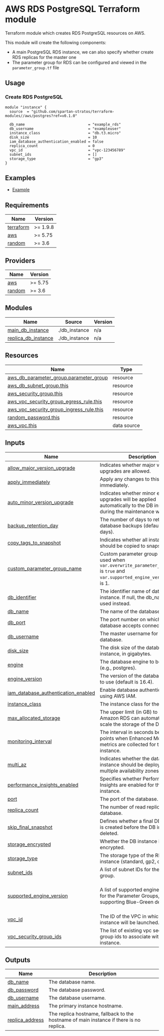 # AWS RDS PostgreSQL Terraform module

Terraform module which creates RDS PostgreSQL resources on AWS.

This module will create the following components:

- A main PostgreSQL RDS instance, we can also specify whether create RDS replicas for the master one
- The parameter group for RDS can be configured and viewed in the `parameter_group.tf` file

## Usage

### Create RDS PostgreSQL

```hcl
module "instance" {
  source  = "github.com/spartan-stratos/terraform-modules//aws/postgres?ref=v0.1.0"

  db_name                             = "example_rds"
  db_username                         = "exampleuser"
  instance_class                      = "db.t3.micro"
  disk_size                           = 10
  iam_database_authentication_enabled = false
  replica_count                       = 0
  vpc_id                              = "vpc-123456789"
  subnet_ids                          = []
  storage_type                        = "gp3"
}
```

## Examples

- [Example](./examples/complete/)

<!-- BEGIN_TF_DOCS -->
## Requirements

| Name | Version |
|------|---------|
| <a name="requirement_terraform"></a> [terraform](#requirement\_terraform) | \>= 1.9.8 |
| <a name="requirement_aws"></a> [aws](#requirement\_aws) | \>= 5.75 |
| <a name="requirement_random"></a> [random](#requirement\_random) | \>= 3.6 |

## Providers

| Name | Version |
|------|---------|
| <a name="provider_aws"></a> [aws](#provider\_aws) | \>= 5.75 |
| <a name="provider_random"></a> [random](#provider\_random) | \>= 3.6 |

## Modules

| Name | Source | Version |
|------|--------|---------|
| <a name="module_main_db_instance"></a> [main\_db\_instance](#module\_main\_db\_instance) | ./db_instance | n/a |
| <a name="module_replica_db_instance"></a> [replica\_db\_instance](#module\_replica\_db\_instance) | ./db_instance | n/a |

## Resources

| Name | Type |
|------|------|
| [aws_db_parameter_group.parameter_group](https://registry.terraform.io/providers/hashicorp/aws/latest/docs/resources/db_parameter_group) | resource |
| [aws_db_subnet_group.this](https://registry.terraform.io/providers/hashicorp/aws/latest/docs/resources/db_subnet_group) | resource |
| [aws_security_group.this](https://registry.terraform.io/providers/hashicorp/aws/latest/docs/resources/security_group) | resource |
| [aws_vpc_security_group_egress_rule.this](https://registry.terraform.io/providers/hashicorp/aws/latest/docs/resources/vpc_security_group_egress_rule) | resource |
| [aws_vpc_security_group_ingress_rule.this](https://registry.terraform.io/providers/hashicorp/aws/latest/docs/resources/vpc_security_group_ingress_rule) | resource |
| [random_password.this](https://registry.terraform.io/providers/hashicorp/random/latest/docs/resources/password) | resource |
| [aws_vpc.this](https://registry.terraform.io/providers/hashicorp/aws/latest/docs/data-sources/vpc) | data source |

## Inputs

| Name | Description                                                                                                                         | Type | Default | Required |
|------|-------------------------------------------------------------------------------------------------------------------------------------|------|---------|:--------:|
| <a name="input_allow_major_version_upgrade"></a> [allow\_major\_version\_upgrade](#input\_allow\_major\_version\_upgrade) | Indicates whether major version upgrades are allowed.                                                                               | `bool` | `true` | no |
| <a name="input_apply_immediately"></a> [apply\_immediately](#input\_apply\_immediately) | Apply any changes to this database immediately.                                                                                     | `bool` | `true` | no |
| <a name="input_auto_minor_version_upgrade"></a> [auto\_minor\_version\_upgrade](#input\_auto\_minor\_version\_upgrade) | Indicates whether minor engine upgrades will be applied automatically to the DB instance during the maintenance window.             | `bool` | `false` | no |
| <a name="input_backup_retention_day"></a> [backup\_retention\_day](#input\_backup\_retention\_day) | The number of days to retain database backups (default is 7 days).                                                                  | `number` | `7` | no |
| <a name="input_copy_tags_to_snapshot"></a> [copy\_tags\_to\_snapshot](#input\_copy\_tags\_to\_snapshot) | Indicates whether all instance tags should be copied to snapshots.                                                                  | `bool` | `true` | no |
| <a name="input_custom_parameter_group_name"></a> [custom\_parameter\_group\_name](#input\_custom\_parameter\_group\_name) | Custom parameter group name, used when `var.overwrite_parameter_group_name` is `true` and `var.supported_engine_version` size is 1. | `string` | `null` | no |
| <a name="input_db_identifier"></a> [db\_identifier](#input\_db\_identifier) | The identifier name of database instance. If null, the db\_name will be used instead.                                               | `string` | `null` | no |
| <a name="input_db_name"></a> [db\_name](#input\_db\_name) | The name of the database.                                                                                                           | `string` | n/a | yes |
| <a name="input_db_port"></a> [db\_port](#input\_db\_port) | The port number on which the database accepts connections.                                                                          | `number` | `5432` | no |
| <a name="input_db_username"></a> [db\_username](#input\_db\_username) | The master username for the database.                                                                                               | `string` | n/a | yes |
| <a name="input_disk_size"></a> [disk\_size](#input\_disk\_size) | The disk size of the database instance, in gigabytes.                                                                               | `number` | `20` | no |
| <a name="input_engine"></a> [engine](#input\_engine) | The database engine to be used (e.g., postgres).                                                                                    | `string` | `"postgres"` | no |
| <a name="input_engine_version"></a> [engine\_version](#input\_engine\_version) | The version of the database engine to use (default is 16.4).                                                                        | `string` | `"16.4"` | no |
| <a name="input_iam_database_authentication_enabled"></a> [iam\_database\_authentication\_enabled](#input\_iam\_database\_authentication\_enabled) | Enable database authentication using AWS IAM.                                                                                       | `bool` | `false` | no |
| <a name="input_instance_class"></a> [instance\_class](#input\_instance\_class) | The instance class for the database.                                                                                                | `string` | `"db.m5.large"` | no |
| <a name="input_max_allocated_storage"></a> [max\_allocated\_storage](#input\_max\_allocated\_storage) | The upper limit (in GB) to which Amazon RDS can automatically scale the storage of the DB instance.                                 | `number` | `1000` | no |
| <a name="input_monitoring_interval"></a> [monitoring\_interval](#input\_monitoring\_interval) | The interval in seconds between points when Enhanced Monitoring metrics are collected for the DB instance.                          | `number` | `0` | no |
| <a name="input_multi_az"></a> [multi\_az](#input\_multi\_az) | Indicates whether the database instance should be deployed across multiple availability zones.                                      | `bool` | `false` | no |
| <a name="input_performance_insights_enabled"></a> [performance\_insights\_enabled](#input\_performance\_insights\_enabled) | Specifies whether Performance Insights are enabled for the DB instance.                                                             | `bool` | `false` | no |
| <a name="input_port"></a> [port](#input\_port) | The port of the database.                                                                                                           | `number` | `5432` | no |
| <a name="input_replica_count"></a> [replica\_count](#input\_replica\_count) | The number of read replicas for the database.                                                                                       | `number` | n/a | yes |
| <a name="input_skip_final_snapshot"></a> [skip\_final\_snapshot](#input\_skip\_final\_snapshot) | Defines whether a final DB snapshot is created before the DB instance is deleted.                                                   | `bool` | `true` | no |
| <a name="input_storage_encrypted"></a> [storage\_encrypted](#input\_storage\_encrypted) | Whether the DB instance is encrypted.                                                                                               | `bool` | `true` | no |
| <a name="input_storage_type"></a> [storage\_type](#input\_storage\_type) | The storage type of the RDS instance (standard, gp2, or gp3).                                                                       | `string` | `"gp3"` | no |
| <a name="input_subnet_ids"></a> [subnet\_ids](#input\_subnet\_ids) | A list of subnet IDs for the DB subnet group.                                                                                       | `list(string)` | n/a | yes |
| <a name="input_supported_engine_version"></a> [supported\_engine\_version](#input\_supported\_engine\_version) | A list of supported engine versions for the Parameter Groups, supporting Blue-Green deployment.                                     | `list(number)` | <pre>[<br/>  14,<br/>  15,<br/>  16<br/>]</pre> | no |
| <a name="input_vpc_id"></a> [vpc\_id](#input\_vpc\_id) | The ID of the VPC in which the RDS instance will be launched.                                                                       | `string` | n/a | yes |
| <a name="input_vpc_security_group_ids"></a> [vpc\_security\_group\_ids](#input\_vpc\_security\_group\_ids) | The list of existing vpc security group ids to associate with database instance.                                                    | `list(string)` | `null` | no |

## Outputs

| Name | Description |
|------|-------------|
| <a name="output_db_name"></a> [db\_name](#output\_db\_name) | The database name. |
| <a name="output_db_password"></a> [db\_password](#output\_db\_password) | The database password. |
| <a name="output_db_username"></a> [db\_username](#output\_db\_username) | The database username. |
| <a name="output_main_address"></a> [main\_address](#output\_main\_address) | The primary instance hostname. |
| <a name="output_replica_address"></a> [replica\_address](#output\_replica\_address) | The replica hostname, fallback to the hostname of main instance if there is no replica. |
<!-- END_TF_DOCS -->